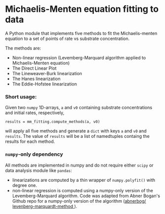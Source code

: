 # Michaelis-Menten equation fitting to data

A Python module that implements five methods to fit the Michaelis-menten equation to a set of points of rate vs substrate concentration.

The methods are:

- Non-linear regression (Levemberg-Marquard algorithm applied to Michaelis-Menten equation)
- The Direct Linear Plot
- The Lineweaver-Burk linearization
- The Hanes linearization
- The Eddie-Hofstee linearization

### Short usage:

Given two `numpy` 1D-arrays, `a` and `v0` containing substrate concentrations and initial rates, respectively,

``` python3
results = mm_fitting.compute_methods(a, v0)
```

will apply all five methods and generate a `dict` with keys `a` and `v0` and `results`. The value of
`results` will be a list of namedtuples containg the results for each method.

### `numpy`-only dependency

All methods are implemented in numpy and do not require either `scipy` or data analysis module like `pandas`:

- linearizations are computed by a thin wrapper of `numpy.polyfit()` with degree one.
- non-linear regression is computed using a numpy-only version of the Levemberg-Marquard algorithm. Code was adapted from Abner Bogan's Github repo for a numpy-only version of the algorithm ([abnerbog/
levenberg-marquardt-method
](https://github.com/abnerbog/levenberg-marquardt-method)).